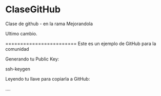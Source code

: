 # ClaseGitHub
Clase de github  - en la rama Mejorandola


Ultimo cambio.

========================
Este es un ejemplo de GitHub para la comunidad



Generando tu Public Key:

ssh-keygen

Leyendo tu llave para copiarla a GitHub:


....






